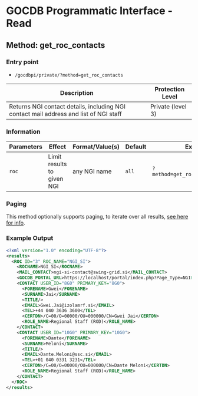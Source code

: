 # GOCDB Programmatic Interface - Read

## Method: get_roc_contacts

### Entry point

- `/gocdbpi/private/?method=get_roc_contacts`

| Description | Protection Level |
| - | - |
| Returns NGI contact details, including NGI contact mail address and list of NGI staff  | Private (level 3) |

### Information

| Parameters | Effect | Format/Value(s) | Default | Example |
| - | - | - | - | - |
| `roc` | Limit results to given NGI | any NGI name | `all` | `?method=get_roc_list&roc=NGI_SI` |

### Paging

This method optionally supports paging, to iterate over all results,
[see here for info](https://wiki.egi.eu/wiki/GOCDB/notifications#Optional_Cursor_Paging_on_Read_API).

### Example Output

```xml
<?xml version="1.0" encoding="UTF-8"?>
<results>
  <ROC ID="3" ROC_NAME="NGI_SI">
    <ROCNAME>NGI_SI</ROCNAME>
    <MAIL_CONTACT>ngi-si-contact@swing-grid.si</MAIL_CONTACT>
    <GOCDB_PORTAL_URL>https://localhost/portal/index.php?Page_Type=NGI&amp;id=3</GOCDB_PORTAL_URL>
    <CONTACT USER_ID="8G0" PRIMARY_KEY="8G0">
      <FORENAME>Gwei</FORENAME>
      <SURNAME>Jai</SURNAME>
      <TITLE/>
      <EMAIL>Gwei.Jai@izolamrf.si</EMAIL>
      <TEL>+44 040 3636 3600</TEL>
      <CERTDN>/C=00/O=00000/OU=000000/CN=Gwei Jai</CERTDN>
      <ROLE_NAME>Regional Staff (ROD)</ROLE_NAME>
    </CONTACT>
    <CONTACT USER_ID="10G0" PRIMARY_KEY="10G0">
      <FORENAME>Dante</FORENAME>
      <SURNAME>Meloni</SURNAME>
      <TITLE/>
      <EMAIL>Dante.Meloni@ssc.si</EMAIL>
      <TEL>+01 040 0331 3231</TEL>
      <CERTDN>/C=00/O=00000/OU=000000/CN=Dante Meloni</CERTDN>
      <ROLE_NAME>Regional Staff (ROD)</ROLE_NAME>
    </CONTACT>
  </ROC>
</results>
```
